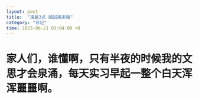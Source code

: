 ```yaml
---
layout: post
title:  "凌晨3点 脑回路未眠"
category: "日记"
time: 2023-06-21 03:04:00 +8
---
```

# 家人们，谁懂啊，只有半夜的时候我的文思才会泉涌，每天实习早起一整个白天浑浑噩噩啊。